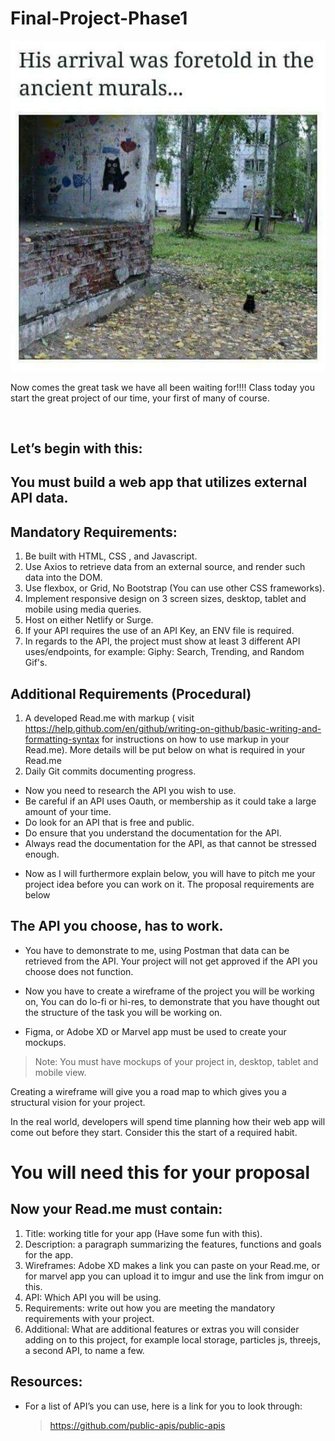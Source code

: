 # Final-Project-Phase1

![](Time.jpg)

Now comes the great task we have all been waiting for!!!!
Class today you start the great project of our time, your first of many of course.

<br>

## Let’s begin with this:

## You must build a web app that utilizes external API data.

## Mandatory Requirements:

1. Be built with HTML, CSS , and Javascript.
2. Use Axios to retrieve data from an external source, and render such data into the DOM.
3. Use flexbox, or Grid, No Bootstrap (You can use other CSS frameworks).
4. Implement responsive design on 3 screen sizes, desktop, tablet and mobile using media queries.
5. Host on either Netlify or Surge.
6. If your API requires the use of an API Key, an ENV file is required.
7. In regards to the API, the project must show at least 3 different API uses/endpoints,  for example: Giphy: Search, Trending, and Random Gif's. 
   <br>

## Additional Requirements (Procedural)

1. A developed Read.me with markup ( visit https://help.github.com/en/github/writing-on-github/basic-writing-and-formatting-syntax for instructions on how to use markup in your Read.me). More details will be put below on what is required in your Read.me
2. Daily Git commits documenting progress.

- Now you need to research the API you wish to use.
- Be careful if an API uses Oauth, or membership as it could take a large amount of your time.
- Do look for an API that is free and public.
- Do ensure that you understand the documentation for the API.
- Always read the documentation for the API, as that cannot be stressed enough.
  <br>

* Now as I will furthermore explain below, you will have to pitch me your project idea before you can work on it. The proposal requirements are below

## The API you choose, has to work. 

- You have to demonstrate to me, using Postman that data can be retrieved from the API. Your project will not get approved if the API you choose does not function.

- Now you have to create a wireframe of the project you will be working on, You can do lo-fi or hi-res, to demonstrate that you have thought out the structure of the task you will be working on.
- Figma, or Adobe XD or Marvel app must be used to create your mockups.

> Note: You must have mockups of your project in, desktop, tablet and mobile view.
> <br>

Creating a wireframe will give you a road map to which gives you a structural vision for your project.

In the real world, developers will spend time planning how their web app will come out before they start. Consider this the start of a required habit.


# You will need this for your proposal 
## Now your Read.me must contain:


1. Title: working title for your app (Have some fun with this).
2. Description: a paragraph summarizing the features, functions and goals for the app.
3. Wireframes: Adobe XD makes a link you can paste on your Read.me, or for marvel app you can upload it to imgur and use the link from imgur on this.
4. API: Which API you will be using.
5. Requirements: write out how you are meeting the mandatory requirements with your project.
6. Additional: What are additional features or extras you will consider adding on to this project, for example local storage, particles js, threejs, a second API, to name a few.

## Resources:

- For a list of API’s you can use, here is a link for you to look through:
  > https://github.com/public-apis/public-apis
